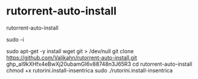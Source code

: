 # rutorrent-auto-install
rutorrent-auto-install


sudo -i

sudo apt-get -y install wget git > /dev/null
git clone https://github.com/Valikahn/rutorrent-auto-install.git
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
cd rutorrent-auto-install
chmod +x rutorini.install-insentrica
sudo ./rutorini.install-insentrica
